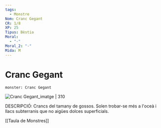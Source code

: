 ```yaml
---
tags:
  - Monstre
Nom: Cranc Gegant
CR: 1/8
XP: 25
Tipus: Bèstia
Moral:
  - "-"
Moral_2: "-"
Mida: M
---
```

# Cranc Gegant

```statblock
monster: Cranc Gegant
```

![Cranc Gegant_imatge | 310](https://i.pinimg.com/564x/9e/b9/07/9eb907441c673c38d9281f8659034721.jpg)

DESCRIPCIÓ: 
Crancs del tamany de gossos. Solen trobar-se més a l'oceà i llacs subterranis que no aigües dolces superficials.

[[Taula de Monstres]]

